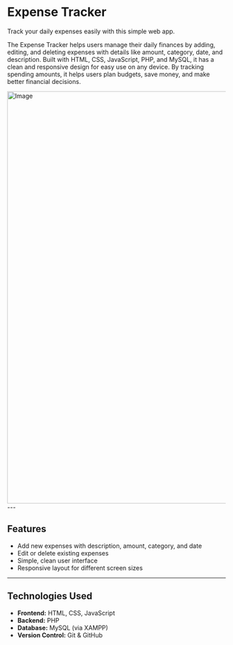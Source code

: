 # Expense Tracker

Track your daily expenses easily with this simple web app.

The Expense Tracker helps users manage their daily finances by adding, editing, and deleting expenses with details like amount, category, date, and description. Built with HTML, CSS, JavaScript, PHP, and MySQL, it has a clean and responsive design for easy use on any device. By tracking spending amounts, it helps users plan budgets, save money, and make better financial decisions.

<img width="1903" height="951" alt="Image" src="https://github.com/user-attachments/assets/50cecff0-75e7-4d2f-88bf-26bc3d4502e6" />
---

## Features
- Add new expenses with description, amount, category, and date
- Edit or delete existing expenses
- Simple, clean user interface
- Responsive layout for different screen sizes

---

## Technologies Used
- **Frontend:** HTML, CSS, JavaScript
- **Backend:** PHP
- **Database:** MySQL (via XAMPP)
- **Version Control:** Git & GitHub
